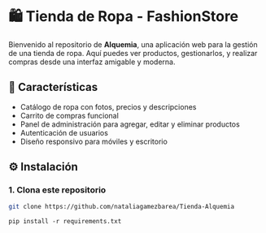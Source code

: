 # 🛍️ Tienda de Ropa - FashionStore

Bienvenido al repositorio de **Alquemia**, una aplicación web para la gestión de una tienda de ropa. Aquí puedes ver productos, gestionarlos, y realizar compras desde una interfaz amigable y moderna.

## 🚀 Características

- Catálogo de ropa con fotos, precios y descripciones
- Carrito de compras funcional
- Panel de administración para agregar, editar y eliminar productos
- Autenticación de usuarios
- Diseño responsivo para móviles y escritorio



## ⚙️ Instalación

### 1. Clona este repositorio

```bash
git clone https://github.com/nataliagamezbarea/Tienda-Alquemia
```

```
pip install -r requirements.txt
```